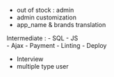 
 - out of stock : admin
 - admin customization
 - app_name & brands translation

Intermediate :
    - SQL
    - JS   
    - Ajax 
    - Payment
    - Linting
    - Deploy

- Interview
 - multiple type user